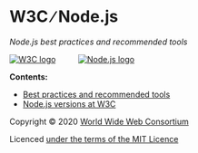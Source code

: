 # W3C &#8725; Node.js

*Node.js best practices and recommended tools*

[![W3C logo](https://w3c.github.io/nodejs/doc/img/w3c-logo.png "Go to W3C's web site")](https://www.w3.org/)
&nbsp;&nbsp;&nbsp;&nbsp;&nbsp;&nbsp;&nbsp;&nbsp;
[![Node.js logo](https://w3c.github.io/nodejs/doc/img/nodejs-logo.png "Go to Node.js web site")](https://nodejs.org/en/)

**Contents:**

* [Best practices and recommended tools](https://w3c.github.io/nodejs/doc/)
* [Node.js versions at W3C](https://w3c.github.io/nodejs/doc/release.html)

Copyright &copy; 2020 [World Wide Web Consortium](https://www.w3.org/)

Licenced [under the terms of the MIT Licence](LICENSE.md)
